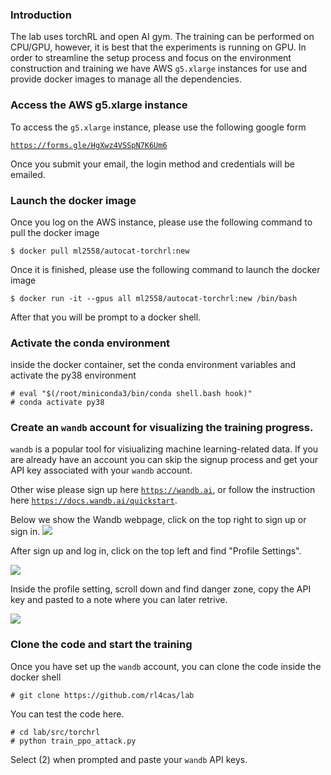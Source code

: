 ### Introduction

The lab uses torchRL and open AI gym. The training can be performed on CPU/GPU, however, it is best that the experiments is running on GPU. 
In order to streamline the setup process and focus on the environment construction and training we have AWS ```g5.xlarge``` instances for use and 
provide docker images to manage all the dependencies. 

### Access the AWS g5.xlarge instance

To access the ```g5.xlarge``` instance, please use the following google form

[```https://forms.gle/HgXwz4VSSpN7K6Um6```](https://forms.gle/HgXwz4VSSpN7K6Um6)

Once you submit your email, the login method and credentials will be emailed.

### Launch the docker image

Once you log on the AWS instance, please use the following command to pull the docker image 

```
$ docker pull ml2558/autocat-torchrl:new
```

Once it is finished, please use the following command to launch the docker image

```
$ docker run -it --gpus all ml2558/autocat-torchrl:new /bin/bash 
```

After that you will be prompt to a docker shell.

### Activate the conda environment

inside the docker container, set the conda environment variables and activate the py38 environment

```
# eval "$(/root/miniconda3/bin/conda shell.bash hook)" 
# conda activate py38
```

### Create an ```wandb``` account for visualizing the training progress.

```wandb``` is a popular tool for visiualizing machine learning-related data. If you are already have an account you can skip the signup process and get your API key associated with your ```wandb``` account.

Other wise please sign up here [```https://wandb.ai```](https://wandb.ai), or follow the instruction here [```https://docs.wandb.ai/quickstart```](https://docs.wandb.ai/quickstart).

Below we show the Wandb webpage, click on the top right to sign up or sign in.
![](fig/wandb.png)

After sign up and log in, click on the top left and find "Profile Settings".

![](fig/wandb_setting.png)

Inside the profile setting, scroll down and find danger zone, copy the API key and pasted to a note where you can later retrive.

![](fig/wandb_key.png)



### Clone the code and start the training

Once you have set up the ```wandb``` account, you can clone the code inside the docker shell

```
# git clone https://github.com/rl4cas/lab
```

You can test the code here.

```
# cd lab/src/torchrl
# python train_ppo_attack.py
```
Select (2) when prompted and paste your ```wandb``` API keys.


